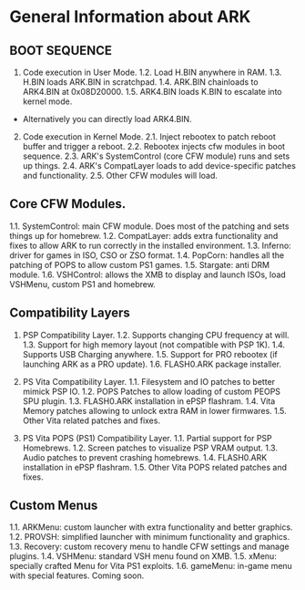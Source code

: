 # General Information about ARK

## BOOT SEQUENCE

1. Code execution in User Mode.
1.2. Load H.BIN anywhere in RAM.
1.3. H.BIN loads ARK.BIN in scratchpad.
1.4. ARK.BIN chainloads to ARK4.BIN at 0x08D20000.
1.5. ARK4.BIN loads K.BIN to escalate into kernel mode.
- Alternatively you can directly load ARK4.BIN.

2. Code execution in Kernel Mode.
2.1. Inject rebootex to patch reboot buffer and trigger a reboot.
2.2. Rebootex injects cfw modules in boot sequence.
2.3. ARK's SystemControl (core CFW module) runs and sets up things.
2.4. ARK's CompatLayer loads to add device-specific patches and functionality.
2.5. Other CFW modules will load.




## Core CFW Modules.
1.1. SystemControl: main CFW module. Does most of the patching and sets things up for homebrew.
1.2. CompatLayer: adds extra functionality and fixes to allow ARK to run correctly in the installed environment.
1.3. Inferno: driver for games in ISO, CSO or ZSO format.
1.4. PopCorn: handles all the patching of POPS to allow custom PS1 games.
1.5. Stargate: anti DRM module.
1.6. VSHControl: allows the XMB to display and launch ISOs, load VSHMenu, custom PS1 and homebrew.




## Compatibility Layers

1. PSP Compatibility Layer.
1.2. Supports changing CPU frequency at will.
1.3. Support for high memory layout (not compatible with PSP 1K).
1.4. Supports USB Charging anywhere.
1.5. Support for PRO rebootex (if launching ARK as a PRO update).
1.6. FLASH0.ARK package installer.

2. PS Vita Compatibility Layer.
1.1. Filesystem and IO patches to better mimick PSP IO.
1.2. POPS Patches to allow loading of custom PEOPS SPU plugin.
1.3. FLASH0.ARK installation in ePSP flashram.
1.4. Vita Memory patches allowing to unlock extra RAM in lower firmwares.
1.5. Other Vita related patches and fixes.

3. PS Vita POPS (PS1) Compatibility Layer.
1.1. Partial support for PSP Homebrews.
1.2. Screen patches to visualize PSP VRAM output.
1.3. Audio patches to prevent crashing homebrews.
1.4. FLASH0.ARK installation in ePSP flashram.
1.5. Other Vita POPS related patches and fixes.




## Custom Menus
1.1. ARKMenu: custom launcher with extra functionality and better graphics.
1.2. PROVSH: simplified launcher with minimum functionality and graphics.
1.3. Recovery: custom recovery menu to handle CFW settings and manage plugins.
1.4. VSHMenu: standard VSH menu found on XMB.
1.5. xMenu: specially crafted Menu for Vita PS1 exploits.
1.6. gameMenu: in-game menu with special features. Coming soon.
